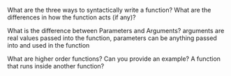 What are the three ways to syntactically write a function? What are the differences in how the function acts (if any)?

What is the difference between Parameters and Arguments?
arguments are real values passed into the function, parameters can be anything passed into and used in the function

What are higher order functions? Can you provide an example?
A function that runs inside another function?